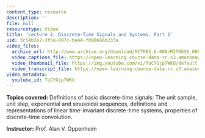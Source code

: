 ```yaml
---
content_type: resource
description: ''
file: null
resourcetype: Video
title: 'Lecture 2: Discrete-Time Signals and Systems, Part 1'
uid: 3c54b2e2-3f5a-897c-bee4-f090666b233a
video_files:
  archive_url: http://www.archive.org/download/MITRES.6-008/MITRES6_008_lec02_300k.mp4
  video_captions_file: https://open-learning-course-data-rc.s3.amazonaws.com/res-6-008-digital-signal-processing-spring-2011/34efd5d016695cba8cc7547cd35b2b4a_TuCYGjp7WKU.vtt
  video_thumbnail_file: https://img.youtube.com/vi/TuCYGjp7WKU/default.jpg
  video_transcript_file: https://open-learning-course-data-rc.s3.amazonaws.com/res-6-008-digital-signal-processing-spring-2011/3cf3faafccd8d4b9e42edc574386fecc_TuCYGjp7WKU.pdf
video_metadata:
  youtube_id: TuCYGjp7WKU
---
```


**Topics covered:** Definitions of basic discrete-time signals: The unit sample, unit step, exponential and sinusoidal sequences, definitions and representations of linear time-invariant discrete-time systems, properties of discrete-time convolution.

**Instructor:** Prof. Alan V. Oppenheim